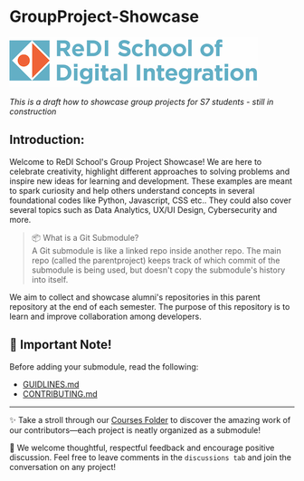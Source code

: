 # GroupProject-Showcase
![alt text](Assets/redi_banner.png)

*This is a draft how to showcase group projects for S7 students - still in construction*

## Introduction:
Welcome to ReDI School's Group Project Showcase! We are here to celebrate creativity, highlight different approaches to solving problems and inspire new ideas for learning and development. These examples are meant to spark curiosity and help others understand concepts in several foundational codes like Python, Javascript, CSS etc.. They could also cover several topics such as Data Analytics, UX/UI Design, Cybersecurity and more. 

> 📦 What is a Git Submodule? <br> 
A Git submodule is like a linked repo inside another repo. The main repo (called the parentproject) keeps track of which commit of the submodule is being used, but doesn't copy the submodule's history into itself. 

We aim to collect and showcase alumni's repositories in this parent repository at the end of each semester. The purpose of this repository is to learn and improve collaboration among developers. 

## 📌 Important Note!
Before adding your submodule, read the following:
- [GUIDLINES.md](GUIDLINES.md)
- [CONTRIBUTING.md ](CONTRIBUTING.md)

___
✨ Take a stroll through our [Courses Folder](Courses) to discover the amazing work of our contributors—each project is neatly organized as a submodule!

💬 We welcome thoughtful, respectful feedback and encourage positive discussion. Feel free to leave comments in the `discussions tab` and join the conversation on any project!
